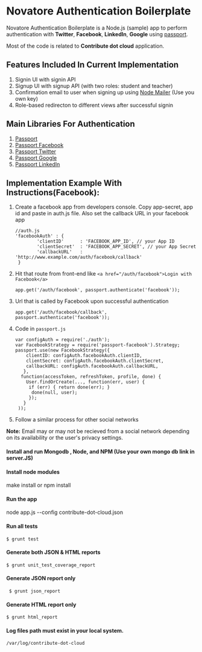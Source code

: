 # Novatore Authentication Boilerplate

Novatore Authentication Boilerplate is a Node.js (sample) app to perform authentication with **Twitter**, **Facebook**, **LinkedIn**, **Google** using [passport](http://passportjs.org/).

Most of the code is related to **Contribute dot cloud** application.

## Features Included In Current Implementation

1. Signin UI with signin API
2. Signup UI with signup API (with two roles: student and teacher)
3. Confirmation email to user when signing up using [Node Mailer](https://www.npmjs.com/package/nodemailer) (Use you own key)
4. Role-based redirecton to different views after successful signin


## Main Libraries For Authentication

1. [Passport](https://www.npmjs.com/package/passport)
2. [Passport Facebook](https://www.npmjs.com/package/passport-facebook)
3. [Passport Twitter](https://www.npmjs.com/package/passport-twitter)
4. [Passport Google](https://www.npmjs.com/package/passport-google-oauth)
5. [Passport LinkedIn](https://www.npmjs.com/package/passport-linkedin)

## Implementation Example With Instructions(Facebook):

1. Create a facebook app from developers console. Copy app-secret, app id and paste in auth.js file. Also set the callback URL in your  facebook app

       //auth.js
       'facebookAuth' : {
               'clientID'      : 'FACEBOOK_APP_ID', // your App ID
               'clientSecret'  : 'FACEBOOK_APP_SECRET', // your App Secret
               'callbackURL'   : 'http://www.example.com/auth/facebook/callback'
        }
        
2. Hit that route from front-end like `<a href="/auth/facebook">Login with Facebook</a>`

    `app.get('/auth/facebook', passport.authenticate('facebook'));`


3. Url that is called by Facebook upon successful authentication

    `app.get('/auth/facebook/callback', passport.authenticate('facebook'));`


4. Code in `passport.js`


       var configAuth = require('./auth');
       var FacebookStrategy = require('passport-facebook').Strategy;
       passport.use(new FacebookStrategy({
           clientID: configAuth.facebookAuth.clientID,
           clientSecret: configAuth.facebookAuth.clientSecret,
           callbackURL: configAuth.facebookAuth.callbackURL,
          },
         function(accessToken, refreshToken, profile, done) {
           User.findOrCreate(..., function(err, user) {
            if (err) { return done(err); }
             done(null, user);
            });
          }
        ));


5. Follow a similar process for other social networks

**Note:** Email may or may not be recieved from a social network depending on its availability or the user's privacy settings.


#### Install and run Mongodb , Node, and NPM (Use your own mongo db link in server.JS)



#### Install node modules
make install or npm install

#### Run the app
node app.js --config contribute-dot-cloud.json






#### Run all tests
    $ grunt test         

#### Generate both JSON & HTML reports
    $ grunt unit_test_coverage_report

#### Generate JSON report only
     $ grunt json_report

#### Generate HTML report only
    $ grunt html_report

#### Log files path must exist in your local system.
    /var/log/contribute-dot-cloud
